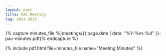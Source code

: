 ```yaml
---
layout: post
title: PAC Meeting
tag: 2024-2025
---
```

{% capture minutes_file %}meetings/{{ page.date | date: "%Y-%m-%d" }}-pac-minutes.pdf{% endcapture %}

{% include pdf.html file=minutes_file name="Meeting Minutes" %}